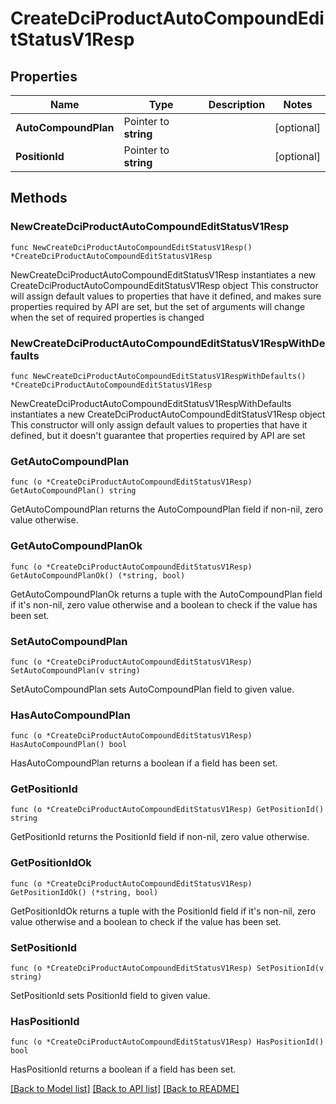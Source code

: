 # CreateDciProductAutoCompoundEditStatusV1Resp

## Properties

Name | Type | Description | Notes
------------ | ------------- | ------------- | -------------
**AutoCompoundPlan** | Pointer to **string** |  | [optional] 
**PositionId** | Pointer to **string** |  | [optional] 

## Methods

### NewCreateDciProductAutoCompoundEditStatusV1Resp

`func NewCreateDciProductAutoCompoundEditStatusV1Resp() *CreateDciProductAutoCompoundEditStatusV1Resp`

NewCreateDciProductAutoCompoundEditStatusV1Resp instantiates a new CreateDciProductAutoCompoundEditStatusV1Resp object
This constructor will assign default values to properties that have it defined,
and makes sure properties required by API are set, but the set of arguments
will change when the set of required properties is changed

### NewCreateDciProductAutoCompoundEditStatusV1RespWithDefaults

`func NewCreateDciProductAutoCompoundEditStatusV1RespWithDefaults() *CreateDciProductAutoCompoundEditStatusV1Resp`

NewCreateDciProductAutoCompoundEditStatusV1RespWithDefaults instantiates a new CreateDciProductAutoCompoundEditStatusV1Resp object
This constructor will only assign default values to properties that have it defined,
but it doesn't guarantee that properties required by API are set

### GetAutoCompoundPlan

`func (o *CreateDciProductAutoCompoundEditStatusV1Resp) GetAutoCompoundPlan() string`

GetAutoCompoundPlan returns the AutoCompoundPlan field if non-nil, zero value otherwise.

### GetAutoCompoundPlanOk

`func (o *CreateDciProductAutoCompoundEditStatusV1Resp) GetAutoCompoundPlanOk() (*string, bool)`

GetAutoCompoundPlanOk returns a tuple with the AutoCompoundPlan field if it's non-nil, zero value otherwise
and a boolean to check if the value has been set.

### SetAutoCompoundPlan

`func (o *CreateDciProductAutoCompoundEditStatusV1Resp) SetAutoCompoundPlan(v string)`

SetAutoCompoundPlan sets AutoCompoundPlan field to given value.

### HasAutoCompoundPlan

`func (o *CreateDciProductAutoCompoundEditStatusV1Resp) HasAutoCompoundPlan() bool`

HasAutoCompoundPlan returns a boolean if a field has been set.

### GetPositionId

`func (o *CreateDciProductAutoCompoundEditStatusV1Resp) GetPositionId() string`

GetPositionId returns the PositionId field if non-nil, zero value otherwise.

### GetPositionIdOk

`func (o *CreateDciProductAutoCompoundEditStatusV1Resp) GetPositionIdOk() (*string, bool)`

GetPositionIdOk returns a tuple with the PositionId field if it's non-nil, zero value otherwise
and a boolean to check if the value has been set.

### SetPositionId

`func (o *CreateDciProductAutoCompoundEditStatusV1Resp) SetPositionId(v string)`

SetPositionId sets PositionId field to given value.

### HasPositionId

`func (o *CreateDciProductAutoCompoundEditStatusV1Resp) HasPositionId() bool`

HasPositionId returns a boolean if a field has been set.


[[Back to Model list]](../README.md#documentation-for-models) [[Back to API list]](../README.md#documentation-for-api-endpoints) [[Back to README]](../README.md)


